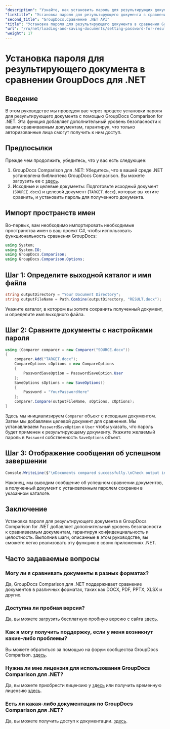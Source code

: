 ```yaml
---
"description": "Узнайте, как установить пароль для результирующих документов в GroupDocs Comparison для .NET. Повысьте безопасность и защитите свои сравниваемые файлы."
"linktitle": "Установка пароля для результирующего документа в сравнении GroupDocs для .NET"
"second_title": "GroupDocs.Сравнение .NET API"
"title": "Установка пароля для результирующего документа в сравнении GroupDocs для .NET"
"url": "/ru/net/loading-and-saving-documents/setting-password-for-resultant-document/"
"weight": 17
---
```


# Установка пароля для результирующего документа в сравнении GroupDocs для .NET

## Введение
В этом руководстве мы проведем вас через процесс установки пароля для результирующего документа с помощью GroupDocs Comparison for .NET. Эта функция добавляет дополнительный уровень безопасности к вашим сравниваемым документам, гарантируя, что только авторизованные лица смогут получить к ним доступ.
## Предпосылки
Прежде чем продолжить, убедитесь, что у вас есть следующее:
1. GroupDocs Comparison для .NET: Убедитесь, что в вашей среде .NET установлена библиотека GroupDocs Comparison. Вы можете загрузить ее с [здесь](https://releases.groupdocs.com/comparison/net/).
2. Исходные и целевые документы: Подготовьте исходный документ (`SOURCE.docx`) и целевой документ (`TARGET.docx`), которые вы хотите сравнить, и установить пароль для полученного документа.

## Импорт пространств имен
Во-первых, вам необходимо импортировать необходимые пространства имен в ваш проект C#, чтобы использовать функциональность сравнения GroupDocs:
```csharp
using System;
using System.IO;
using GroupDocs.Comparison;
using GroupDocs.Comparison.Options;
```
## Шаг 1: Определите выходной каталог и имя файла
```csharp
string outputDirectory = "Your Document Directory";
string outputFileName = Path.Combine(outputDirectory, "RESULT.docx");
```
Укажите каталог, в котором вы хотите сохранить полученный документ, и определите имя выходного файла.
## Шаг 2: Сравните документы с настройками пароля
```csharp
using (Comparer comparer = new Comparer("SOURCE.docx"))
{
    comparer.Add("TARGET.docx");
    CompareOptions cOptions = new CompareOptions
    {
        PasswordSaveOption = PasswordSaveOption.User
    };
    SaveOptions sOptions = new SaveOptions()
    {
        Password = "YourPasswordHere"
    };
    comparer.Compare(outputFileName, sOptions, cOptions);
}
```
Здесь мы инициализируем `Comparer` объект с исходным документом. Затем мы добавляем целевой документ для сравнения. Мы устанавливаем `PasswordSaveOption` к `User` чтобы указать, что пароль будет применен к результирующему документу. Укажите желаемый пароль в `Password` собственность `SaveOptions` объект.
## Шаг 3: Отображение сообщения об успешном завершении
```csharp
Console.WriteLine($"\nDocuments compared successfully.\nCheck output in {outputDirectory}.");
```
Наконец, мы выводим сообщение об успешном сравнении документов, а полученный документ с установленным паролем сохранен в указанном каталоге.

## Заключение
Установка пароля для результирующего документа в GroupDocs Comparison for .NET добавляет дополнительный уровень безопасности к сравниваемым документам, гарантируя конфиденциальность и целостность. Выполнив шаги, описанные в этом руководстве, вы сможете легко реализовать эту функцию в своих приложениях .NET.
## Часто задаваемые вопросы
### Могу ли я сравнивать документы в разных форматах?
Да, GroupDocs Comparison для .NET поддерживает сравнение документов в различных форматах, таких как DOCX, PDF, PPTX, XLSX и других.
### Доступна ли пробная версия?
Да, вы можете загрузить бесплатную пробную версию с сайта [здесь](https://releases.groupdocs.com/).
### Как я могу получить поддержку, если у меня возникнут какие-либо проблемы?
Вы можете обратиться за помощью на форум сообщества GroupDocs Comparison. [здесь](https://forum.groupdocs.com/c/comparison/12).
### Нужна ли мне лицензия для использования GroupDocs Comparison для .NET?
Да, вы можете приобрести лицензию у [здесь](https://purchase.groupdocs.com/buy) или получить временную лицензию [здесь](https://purchase.groupdocs.com/temporary-license/).
### Есть ли какая-либо документация по GroupDocs Comparison для .NET?
Да, вы можете получить доступ к документации. [здесь](https://tutorials.groupdocs.com/comparison/net/).
